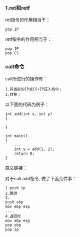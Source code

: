 ### 1.ret和retf
ret指令的作用相当于：
```
pop IP
```
retf指令的作用相当于：
```
pop IP
pop CS
```
### call命令
call所进行的操作有：
```
1.将当前的IP或CS+IP压入栈中；
2.转移；
```
以下面的代码为例子：
```
int add(int x, int y)
{

}

int main()
{
    ...
    int y = add(1, 2);
    return 0;
}
```
原文链接：

对于call add指令, 做了下面几件事：
```
1.push ip
2.跳转
3.
push ebp
mov ebp esp
....
4.返回时
mov ebp esp
pop ebp
pop ip
```
